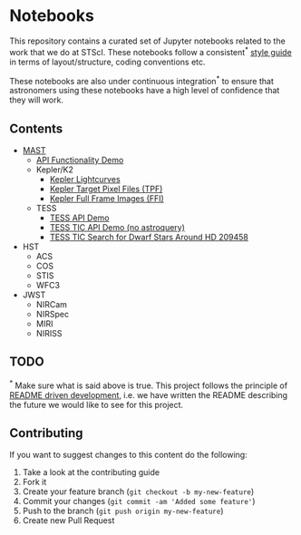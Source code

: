 # Notebooks

This repository contains a curated set of Jupyter notebooks related to the work that we do at STScI. These notebooks follow a consistent<sup>\*</sup> [style guide]( https://github.com/spacetelescope/style-guides/issues/2) in terms of layout/structure, coding conventions etc.

These notebooks are also under continuous integration<sup>\*</sup> to ensure that astronomers using these notebooks have a high level of confidence that they will work.

## Contents

- [MAST](https://archive.stsci.edu/)
  - [API Functionality Demo](MAST/astroquery_functionality_demo.ipynb)
  - Kepler/K2
    - [Kepler Lightcurves](MAST/Kepler/Kepler_Lightcurve/kepler_lightcurve.ipynb)
    - [Kepler Target Pixel Files (TPF)](MAST/Kepler/Kepler_TPF/kepler_tpf.ipynb)
    - [Kepler Full Frame Images (FFI)](MAST/Kepler/Kepler_FFI/kepler_ffi.ipynb)
  - TESS
    - [TESS API Demo](MAST/TESS/tess_api_demo.ipynb)
    - [TESS TIC API Demo (no astroquery)](MAST/TESS/tess_tic_api_demo.ipynb)
    - [TESS TIC Search for Dwarf Stars Around HD 209458](MAST/TESS/tess_tic_search_for_dwarf_stars_around_hd_209458.ipynb)
- HST
  - ACS
  - COS
  - STIS
  - WFC3
- JWST
  - NIRCam
  - NIRSpec
  - MIRI
  - NIRISS

## TODO

<sup>\*</sup> Make sure what is said above is true. This project follows the principle of [README driven development](http://tom.preston-werner.com/2010/08/23/readme-driven-development.html), i.e. we have written the README describing the future we would like to see for this project.


## Contributing

If you want to suggest changes to this content do the following:

1. Take a look at the contributing guide
2. Fork it
3. Create your feature branch (`git checkout -b my-new-feature`)
4. Commit your changes (`git commit -am 'Added some feature'`)
5. Push to the branch (`git push origin my-new-feature`)
6. Create new Pull Request
